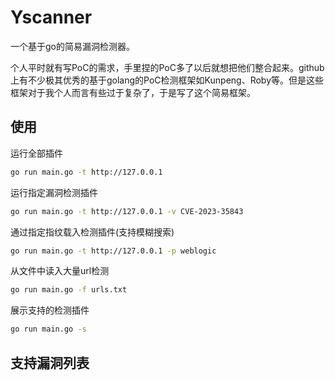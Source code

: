 # Yscanner
一个基于go的简易漏洞检测器。

个人平时就有写PoC的需求，手里捏的PoC多了以后就想把他们整合起来。github上有不少极其优秀的基于golang的PoC检测框架如Kunpeng、Roby等。但是这些框架对于我个人而言有些过于复杂了，于是写了这个简易框架。
## 使用
运行全部插件
```bash
go run main.go -t http://127.0.0.1
```
运行指定漏洞检测插件
```bash
go run main.go -t http://127.0.0.1 -v CVE-2023-35843
```
通过指定指纹载入检测插件(支持模糊搜索)
```bash
go run main.go -t http://127.0.0.1 -p weblogic
```
从文件中读入大量url检测
```bash
go run main.go -f urls.txt
```
展示支持的检测插件
```bash
go run main.go -s
```
## 支持漏洞列表
